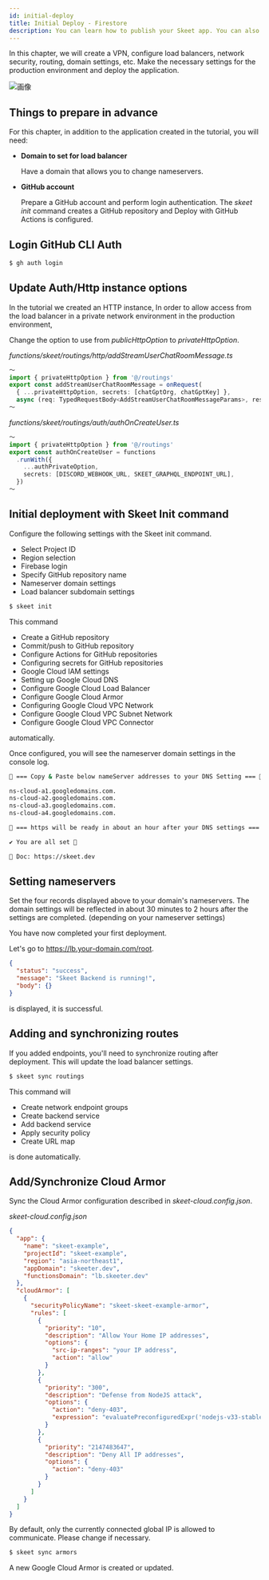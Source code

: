 ```yaml
---
id: initial-deploy
title: Initial Deploy - Firestore
description: You can learn how to publish your Skeet app. You can also set deploy for each Commit with GitHub Actions with a single command.
---
```


In this chapter, we will create a VPN, configure load balancers, network security, routing, domain settings, etc.
Make the necessary settings for the production environment and deploy the application.

![画像](https://storage.googleapis.com/skeet-assets/animation/skeet-init-production.gif)

## Things to prepare in advance

For this chapter, in addition to the application created in the tutorial, you will need:

- **Domain to set for load balancer**

  Have a domain that allows you to change nameservers.

- **GitHub account**

  Prepare a GitHub account and perform login authentication.
  The _skeet init_ command creates a GitHub repository and
  Deploy with GitHub Actions is configured.

## Login GitHub CLI Auth

```bash
$ gh auth login
```

## Update Auth/Http instance options

In the tutorial we created an HTTP instance,
In order to allow access from the load balancer in a private network environment in the production environment,

Change the option to use from _publicHttpOption_ to _privateHttpOption_.

_functions/skeet/routings/http/addStreamUserChatRoomMessage.ts_

```typescript
〜
import { privateHttpOption } from '@/routings'
export const addStreamUserChatRoomMessage = onRequest(
  { ...privateHttpOption, secrets: [chatGptOrg, chatGptKey] },
  async (req: TypedRequestBody<AddStreamUserChatRoomMessageParams>, res) => {
〜
```

_functions/skeet/routings/auth/authOnCreateUser.ts_

```typescript
〜
import { privateHttpOption } from '@/routings'
export const authOnCreateUser = functions
  .runWith({
    ...authPrivateOption,
    secrets: [DISCORD_WEBHOOK_URL, SKEET_GRAPHQL_ENDPOINT_URL],
  })
〜
```

## Initial deployment with Skeet Init command

Configure the following settings with the Skeet init command.

- Select Project ID
- Region selection
- Firebase login
- Specify GitHub repository name
- Nameserver domain settings
- Load balancer subdomain settings

```bash
$ skeet init
```

This command

- Create a GitHub repository
- Commit/push to GitHub repository
- Configure Actions for GitHub repositories
- Configuring secrets for GitHub repositories
- Google Cloud IAM settings
- Setting up Google Cloud DNS
- Configure Google Cloud Load Balancer
- Configure Google Cloud Armor
- Configuring Google Cloud VPC Network
- Configure Google Cloud VPC Subnet Network
- Configure Google Cloud VPC Connector

automatically.

Once configured, you will see the nameserver domain settings in the console log.

```bash
🚸 === Copy & Paste below nameServer addresses to your DNS Setting === 🚸

ns-cloud-a1.googledomains.com.
ns-cloud-a2.googledomains.com.
ns-cloud-a3.googledomains.com.
ns-cloud-a4.googledomains.com.

👷 === https will be ready in about an hour after your DNS settings === 👷

✔ You are all set 🎉

📗 Doc: https://skeet.dev
```

## Setting nameservers

Set the four records displayed above to your domain's nameservers.
The domain settings will be reflected in about 30 minutes to 2 hours after the settings are completed. (depending on your nameserver settings)

You have now completed your first deployment.

Let's go to https://lb.your-domain.com/root.

```json
{
  "status": "success",
  "message": "Skeet Backend is running!",
  "body": {}
}
```

is displayed, it is successful.

## Adding and synchronizing routes

If you added endpoints, you'll need to synchronize routing after deployment.
This will update the load balancer settings.

```bash
$ skeet sync routings
```

This command will

- Create network endpoint groups
- Create backend service
- Add backend service
- Apply security policy
- Create URL map

is done automatically.

## Add/Synchronize Cloud Armor

Sync the Cloud Armor configuration described in _skeet-cloud.config.json_.

_skeet-cloud.config.json_

```json
{
  "app": {
    "name": "skeet-example",
    "projectId": "skeet-example",
    "region": "asia-northeast1",
    "appDomain": "skeeter.dev",
    "functionsDomain": "lb.skeeter.dev"
  },
  "cloudArmor": [
    {
      "securityPolicyName": "skeet-skeet-example-armor",
      "rules": [
        {
          "priority": "10",
          "description": "Allow Your Home IP addresses",
          "options": {
            "src-ip-ranges": "your IP address",
            "action": "allow"
          }
        },
        {
          "priority": "300",
          "description": "Defense from NodeJS attack",
          "options": {
            "action": "deny-403",
            "expression": "evaluatePreconfiguredExpr('nodejs-v33-stable')"
          }
        },
        {
          "priority": "2147483647",
          "description": "Deny All IP addresses",
          "options": {
            "action": "deny-403"
          }
        }
      ]
    }
  ]
}
```

By default, only the currently connected global IP is allowed to communicate.
Please change if necessary.

```bash
$ skeet sync armors
```

A new Google Cloud Armor is created or updated.
